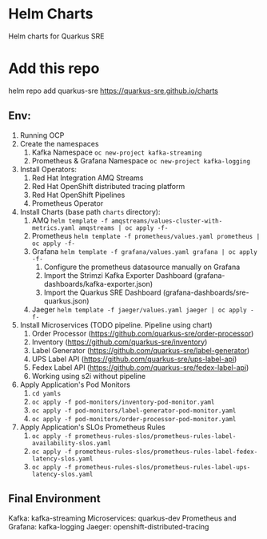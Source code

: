 # Helm Charts

Helm charts for Quarkus SRE
# Add this repo

helm repo add quarkus-sre https://quarkus-sre.github.io/charts
## Env:

1. Running OCP
2. Create the namespaces
   1. Kafka Namespace ```oc new-project kafka-streaming```
   2. Prometheus & Grafana Namespace ```oc new-project kafka-logging```
3. Install Operators: 
   1. Red Hat Integration AMQ Streams
   2. Red Hat OpenShift distributed tracing platform
   3. Red Hat OpenShift Pipelines
   4. Prometheus Operator
4. Install Charts (base path ```charts``` directory):
   1. AMQ ```helm template -f amqstreams/values-cluster-with-metrics.yaml amqstreams | oc apply -f-```
   2. Prometheus ```helm template -f prometheus/values.yaml prometheus | oc apply -f-```
   3. Grafana ```helm template -f grafana/values.yaml grafana | oc apply -f-```
      1. Configure the prometheus datasource manually on Grafana
      2. Import the Strimzi Kafka Exporter Dashboard (grafana-dashboards/kafka-exporter.json)
      3. Import the Quarkus SRE Dashboard (grafana-dashboards/sre-quarkus.json)
   4. Jaeger ```helm template -f jaeger/values.yaml jaeger | oc apply -f-```
5. Install Microservices (TODO pipeline. Pipeline using chart)
   1. Order Processor (https://github.com/quarkus-sre/order-processor)
   2. Inventory (https://github.com/quarkus-sre/inventory)
   3. Label Generator (https://github.com/quarkus-sre/label-generator)
   4. UPS Label API (https://github.com/quarkus-sre/ups-label-api)
   5. Fedex Label API (https://github.com/quarkus-sre/fedex-label-api)
   6. Working using s2i without pipeline
6. Apply Application's Pod Monitors
   1. ```cd yamls```
   2. ```oc apply -f pod-monitors/inventory-pod-monitor.yaml```
   3. ```oc apply -f pod-monitors/label-generator-pod-monitor.yaml```
   4. ```oc apply -f pod-monitors/order-processor-pod-monitor.yaml```
7. Apply Application's SLOs Prometheus Rules
   1. ```oc apply -f prometheus-rules-slos/prometheus-rules-label-availability-slos.yaml```
   2. ```oc apply -f prometheus-rules-slos/prometheus-rules-label-fedex-latency-slos.yaml```
   3. ```oc apply -f prometheus-rules-slos/prometheus-rules-label-ups-latency-slos.yaml```

## Final Environment

Kafka: kafka-streaming
Microservices: quarkus-dev
Prometheus and Grafana: kafka-logging
Jaeger: openshift-distributed-tracing
